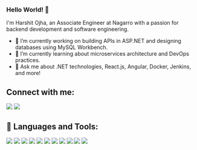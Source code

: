 ### Hello World! 👋

I'm Harshit Ojha, an Associate Engineer at Nagarro with a passion for backend development and software engineering.

- 🔭 I’m currently working on building APIs in ASP.NET and designing databases using MySQL Workbench.
- 🌱 I’m currently learning about microservices architecture and DevOps practices.
- 💬 Ask me about .NET technologies, React.js, Angular, Docker, Jenkins, and more!

## Connect with me:

<p align="left">
  <a href="https://www.linkedin.com/in/harshit-ojha-4913181bb/"><img src="https://img.icons8.com/fluent/48/000000/linkedin.png"/></a>
  <a href="https://www.instagram.com/the_harshit_ojha/"><img src="https://img.icons8.com/fluent/48/000000/instagram-new.png"/></a>
</p>

## 🚀 Languages and Tools:

<p align="left"> 
  <img src="https://img.icons8.com/color/48/000000/dotnet.png"/>
  <img src="https://img.icons8.com/color/48/000000/react-native.png"/>
  <img src="https://img.icons8.com/color/48/000000/angularjs.png"/>
  <img src="https://img.icons8.com/color/48/000000/docker.png"/>
  <img src="https://img.icons8.com/color/48/000000/jenkins.png"/>
  <img src="https://img.icons8.com/color/48/000000/microsoft-sql-server.png"/>
  <img src="https://img.icons8.com/color/48/000000/nodejs.png"/>
  <img src="https://img.icons8.com/color/48/000000/visual-studio-code-2019.png"/>
  <img src="https://img.icons8.com/color/48/000000/mysql.png"/>
  <img src="https://img.icons8.com/color/48/000000/git.png"/>
  <img src="https://img.icons8.com/color/48/000000/postman.png"/>
</p>
